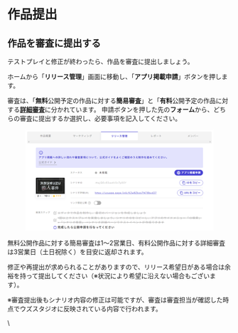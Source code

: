 # 作品提出

## 作品を審査に提出する

テストプレイと修正が終わったら、作品を審査に提出しましょう。

ホームから「**リリース管理**」画面に移動し、「**アプリ掲載申請**」ボタンを押します。

審査は、「**無料**公開予定の作品に対する**簡易審査**」と「**有料**公開予定の作品に対する[**詳細審査**](check.md)に分かれています。 申請ボタンを押した先の**フォーム**から、どちらの審査に提出するか選択し、必要事項を記入してください。

<figure><img src="../../../.gitbook/assets/image (3) (1).png" alt=""><figcaption></figcaption></figure>

無料公開作品に対する簡易審査は1～2営業日、有料公開作品に対する詳細審査は3営業日（土日祝除く）を目安に返却されます。

修正や再提出が求められることがありますので、リリース希望日がある場合は余裕を持って提出してください（※状況により希望に沿えない場合もございます）。

※審査提出後もシナリオ内容の修正は可能ですが、審査は審査担当が確認した時点でウズスタジオに反映されている内容で行われます。

\\
